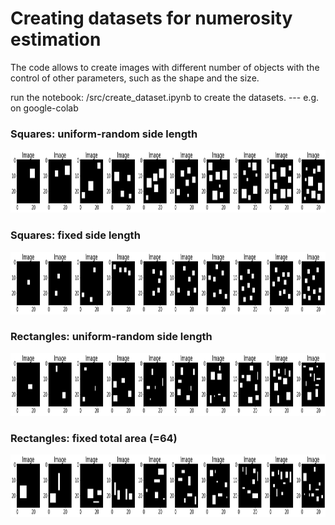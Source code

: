 # Creating datasets for numerosity estimation

The code allows to create images with different number of objects with the control of other parameters, such as the shape and the size.

run the notebook: /src/create_dataset.ipynb to create the datasets.   --- e.g. on google-colab

### Squares: uniform-random side length
<img src="/results/squares_rand_sized_example_imgs.png" height=100 />


### Squares: fixed side length
<img src="/results/squares_equal_sized_example_imgs.png" height=100 />

### Rectangles: uniform-random side length
<img src="/results/rectangle_rand_sized_example_imgs.png" height=100 />

### Rectangles: fixed total area (=64)
<img src="/results/rectangle_fixed_total_sized_example_imgs.png" height=100 />

